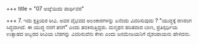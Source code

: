 +++
title = "07 ಅಙ್ಕೆಯಿದು ಪಾರ್ಥಿವರ"

+++
7. ಇದು ಕ್ಷತ್ರಿಯರ ಠೀವಿ. ಅವರ ವೈಭವದ ಅಲಂಕಾರಗಳನ್ನು ಏನೆಂದು ವಿವರಿಸುವುದು ? "ಯುದ್ಧಕ್ಕೆ ರಣರಂಗ ಸಿದ್ಧವಾಗಿದೆ. ಈ ಯುದ್ಧ ನನಗೆ ತನಗೆ" ಎಂದು ತವಕಿಸುತ್ತಿದ್ದರು. ಮನ್ಮಥನ ಹರಿತವಾದ ಬಾಣ, ಪ್ರತಿಸ್ಪರ್ಧಿಯ ಉತ್ಸಾಹದ ಅಬ್ಬರದ ಠೀವಿಯ ಬೆಡಗನ್ನು ವಿವರಿಸುವೆನು ಕೇಳು ಎಂದು ಜನಮೇಜಯನಿಗೆ ವೈಶಂಪಾಯನು ಹೇಳಿದನು.